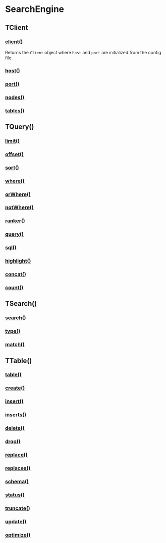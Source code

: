 # SearchEngine

## TClient

### [client()]()
Returns the `Client` object where `host` and `port` are initialized from the config file.
### [host()]()
### [port()]()
### [nodes()]()
### [tables()]()

## TQuery()

### [limit()]()
### [offset()]()
### [sort()]()
### [where()]()
### [orWhere()]()
### [notWhere()]()
### [ranker()]()
### [query()]()
### [sql()]()
### [highlight()]()
### [concat()]()
### [count()]()

## TSearch()

### [search()]()
### [type()]()
### [match()]()

## TTable()

### [table()]()
### [create()]()
### [insert()]()
### [inserts()]()
### [delete()]()
### [drop()]()
### [replace()]()
### [replaces()]()
### [schema()]()
### [status()]()
### [truncate()]()
### [update()]()
### [optimize()]()